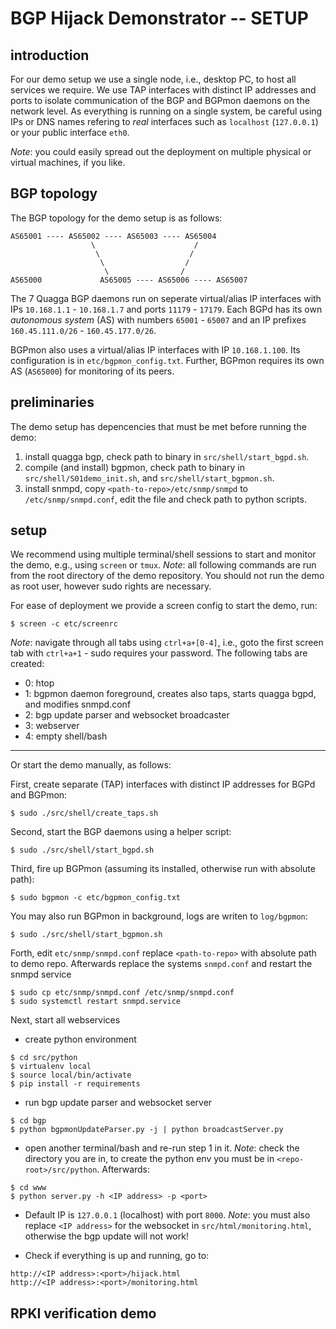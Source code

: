 # BGP Hijack Demonstrator -- SETUP

## introduction

For our demo setup we use a single node, i.e., desktop PC, to host all services we require. We use TAP interfaces with distinct IP addresses and ports to isolate communication of the BGP and BGPmon daemons on the network level. As everything is running on a single system, be careful using IPs or DNS names refering to _real_ interfaces such as `localhost` (`127.0.0.1`) or your public interface `eth0`. 

_Note_: you could easily spread out the deployment on multiple physical or virtual machines, if you like.

## BGP topology

The BGP topology for the demo setup is as follows:

```
AS65001 ---- AS65002 ---- AS65003 ---- AS65004 
                  \                      / 
                   \                    /
                    \                  /
                     \                /  
AS65000             AS65005 ---- AS65006 ---- AS65007
```

The 7 Quagga BGP daemons run on seperate virtual/alias IP interfaces with IPs `10.168.1.1` - `10.168.1.7` and ports `11179` - `17179`. Each BGPd has its own _autonomous system_ (AS) with numbers `65001` - `65007` and an IP prefixes `160.45.111.0/26` - `160.45.177.0/26`.

BGPmon also uses a virtual/alias IP interfaces with IP `10.168.1.100`.  Its configuration is in `etc/bgpmon_config.txt`. Further, BGPmon requires its own AS (`AS65000`) for monitoring of its peers.


## preliminaries

The demo setup has depencencies that must be met before running the demo:

1. install quagga bgp, check path to binary in `src/shell/start_bgpd.sh`.
2. compile (and install) bgpmon, check path to binary in `src/shell/S01demo_init.sh`, and `src/shell/start_bgpmon.sh`.
3. install snmpd, copy `<path-to-repo>/etc/snmp/snmpd` to `/etc/snmp/snmpd.conf`, edit the file and check path to python scripts.

## setup

We recommend using multiple terminal/shell sessions to start and monitor the demo, e.g., using `screen` or `tmux`. _Note_: all following commands are run from the root directory of the demo repository. You should not run the demo as root user, however sudo rights are necessary. 

For ease of deployment we provide a screen config to start the demo, run:

    $ screen -c etc/screenrc

_Note_: navigate through all tabs using `ctrl+a+[0-4]`, i.e., goto the first screen tab with `ctrl+a+1` - sudo requires your password. The following tabs are created:

- 0: htop 
- 1: bgpmon daemon foreground, creates also taps, starts quagga bgpd, and modifies snmpd.conf
- 2: bgp update parser and websocket broadcaster
- 3: webserver
- 4: empty shell/bash

-----

Or start the demo manually, as follows:

First, create separate (TAP) interfaces with distinct IP addresses for BGPd and BGPmon:
    
    $ sudo ./src/shell/create_taps.sh

Second, start the BGP daemons using a helper script:
    
    $ sudo ./src/shell/start_bgpd.sh

Third, fire up BGPmon (assuming its installed, otherwise run with absolute path):

	$ sudo bgpmon -c etc/bgpmon_config.txt

You may also run BGPmon in background, logs are writen to `log/bgpmon`:

	$ sudo ./src/shell/start_bgpmon.sh

Forth, edit `etc/snmp/snmpd.conf` replace `<path-to-repo>` with absolute path to demo repo. Afterwards replace the systems `snmpd.conf` and restart the snmpd service

	$ sudo cp etc/snmp/snmpd.conf /etc/snmp/snmpd.conf
	$ sudo systemctl restart snmpd.service

Next, start all webservices

* create python environment
```
$ cd src/python
$ virtualenv local
$ source local/bin/activate
$ pip install -r requirements
```

* run bgp update parser and websocket server
```
$ cd bgp
$ python bgpmonUpdateParser.py -j | python broadcastServer.py
```

* open another terminal/bash and re-run step 1 in it. _Note_: check the directory you are in, to create the python env you must be in `<repo-root>/src/python`. Afterwards:
```
$ cd www
$ python server.py -h <IP address> -p <port>
```

* Default IP is `127.0.0.1` (localhost) with port `8000`. _Note_: you must also replace `<IP address>` for the websocket in `src/html/monitoring.html`, otherwise the bgp update will not work!

* Check if everything is up and running, go to:
```
http://<IP address>:<port>/hijack.html
http://<IP address>:<port>/monitoring.html
```

## RPKI verification demo